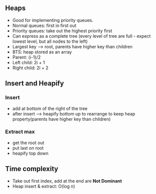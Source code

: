 ## Heaps
- Good for implementing priority queues.
- Normal queues: first in first out
- Priority queues: take out the highest priority first
- Can express as a complete tree (every level of tree are full - expect lowest level, but all nodes to the left)
- Largest key --> root, parents have higher key than children
- BTS: heap stored as an array
- Parent: (i-1)/2
- Left child: 2i + 1
- Right child: 2i + 2

## Insert and Heapify
### Insert
- add at bottom of the right of the tree
- after insert --> heapify bottom up to rearrange to keep heap property(parents have higher key than children)

### Extract max
- get the root out
- put last on root
- heapify top down

## Time complexity
- Take out first index, add at the end are **Not Dominant**
- Heap insert & extract: O(log n)